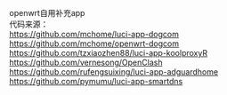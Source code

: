 openwrt自用补充app  
代码来源：  
https://github.com/mchome/luci-app-dogcom  
https://github.com/mchome/openwrt-dogcom  
https://github.com/tzxiaozhen88/luci-app-koolproxyR  
https://github.com/vernesong/OpenClash  
https://github.com/rufengsuixing/luci-app-adguardhome  
https://github.com/pymumu/luci-app-smartdns  
